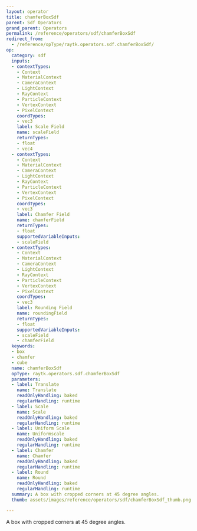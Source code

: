 ```yaml
---
layout: operator
title: chamferBoxSdf
parent: Sdf Operators
grand_parent: Operators
permalink: /reference/operators/sdf/chamferBoxSdf
redirect_from:
  - /reference/opType/raytk.operators.sdf.chamferBoxSdf/
op:
  category: sdf
  inputs:
  - contextTypes:
    - Context
    - MaterialContext
    - CameraContext
    - LightContext
    - RayContext
    - ParticleContext
    - VertexContext
    - PixelContext
    coordTypes:
    - vec3
    label: Scale Field
    name: scaleField
    returnTypes:
    - float
    - vec4
  - contextTypes:
    - Context
    - MaterialContext
    - CameraContext
    - LightContext
    - RayContext
    - ParticleContext
    - VertexContext
    - PixelContext
    coordTypes:
    - vec3
    label: Chamfer Field
    name: chamferField
    returnTypes:
    - float
    supportedVariableInputs:
    - scaleField
  - contextTypes:
    - Context
    - MaterialContext
    - CameraContext
    - LightContext
    - RayContext
    - ParticleContext
    - VertexContext
    - PixelContext
    coordTypes:
    - vec3
    label: Rounding Field
    name: roundingField
    returnTypes:
    - float
    supportedVariableInputs:
    - scaleField
    - chamferField
  keywords:
  - box
  - chamfer
  - cube
  name: chamferBoxSdf
  opType: raytk.operators.sdf.chamferBoxSdf
  parameters:
  - label: Translate
    name: Translate
    readOnlyHandling: baked
    regularHandling: runtime
  - label: Scale
    name: Scale
    readOnlyHandling: baked
    regularHandling: runtime
  - label: Uniform Scale
    name: Uniformscale
    readOnlyHandling: baked
    regularHandling: runtime
  - label: Chamfer
    name: Chamfer
    readOnlyHandling: baked
    regularHandling: runtime
  - label: Round
    name: Round
    readOnlyHandling: baked
    regularHandling: runtime
  summary: A box with cropped corners at 45 degree angles.
  thumb: assets/images/reference/operators/sdf/chamferBoxSdf_thumb.png

---
```



A box with cropped corners at 45 degree angles.